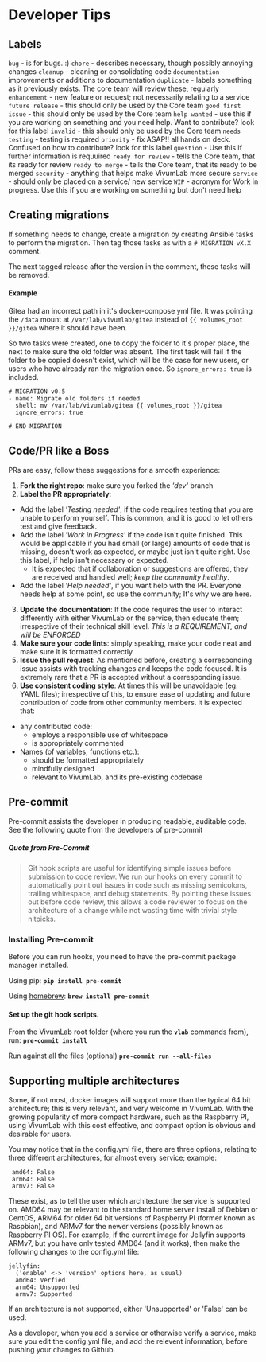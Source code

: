 # Developer Tips

## Labels 
`bug` - is for bugs. :)
`chore` - describes necessary, though possibly annoying changes
`cleanup` - cleaning or consolidating code
`documentation` - improvements or additions to documentation
`duplicate` - labels something as it previously exists. The core team will review these, regularly
`enhancement` - new feature or request; not necessarily relating to a service
`future release` - this should only be used by the Core team 
`good first issue` - this should only be used by the Core team
`help wanted` - use this if you are working on something and you need help. Want to contribute? look for this label
`invalid` - this should only be used by the Core team
`needs testing` - testing is required
`priority` - fix ASAP!! all hands on deck. Confused on how to contribute? look for this label
`question` - Use this if further information is requuired
`ready for review` - tells the Core team, that its ready for review
`ready to merge` - tells the Core team, that its ready to be merged
`security` - anything that helps make VivumLab more secure
`service` - should only be placed on a service/ new service
`WIP` - acronym for Work in progress. Use this if you are working on something but don't need help

## Creating migrations

If something needs to change, create a migration by creating Ansible tasks to perform the migration.
Then tag those tasks as with a `# MIGRATION vX.X` comment.

The next tagged release after the version in the comment, these tasks will be removed.

#### Example

Gitea had an incorrect path in it's docker-compose yml file. It was pointing the `/data`
mount at `/var/lab/vivumlab/gitea` instead of `{{ volumes_root }}/gitea` where it should have been.

So two tasks were created, one to copy the folder to it's proper place, the next to make sure the
old folder was absent. The first task will fail if the folder to be copied doesn't exist, which
will be the case for new users, or users who have already ran the migration once. So `ignore_errors:
true` is included.

```
# MIGRATION v0.5
- name: Migrate old folders if needed
  shell: mv /var/lab/vivumlab/gitea {{ volumes_root }}/gitea
  ignore_errors: true

# END MIGRATION
```

## Code/PR like a Boss
PRs are easy, follow these suggestions for a smooth experience:
1. **Fork the right repo**: make sure you forked the *'dev'* branch
2. **Label the PR appropriately**:
  * Add the label *'Testing needed'*, if the code requires testing that you are unable to perform yourself. This is common, and it is good to let others test and give feedback.
  * Add the label *'Work in Progress'* if the code isn't quite finished. This would be applicable if you had small (or large) amounts of code that is missing, doesn't work as expected, or maybe just isn't quite right. Use this label, if help isn't necessary or expected.
    * It is expected that if collaboration or suggestions are offered, they are received and handled well; *keep the community healthy*.
  * Add the label *'Help needed'*, if you want help with the PR. Everyone needs help at some point, so use the community; It's why we are here.
3. **Update the documentation**: If the code requires the user to interact differently with either VivumLab or the service, then educate them; irrespective of their technical skill level. *This is a REQUIREMENT, and will be ENFORCED*
4. **Make sure your code lints**: simply speaking, make your code neat and make sure it is formatted correctly.
5. **Issue the pull request**: As mentioned before, creating a corresponding issue assists with tracking changes and keeps the code focused. It is extremely rare that a PR is accepted without a corresponding issue.
6. **Use consistent coding style**: At times this will be unavoidable (eg. YAML files); irrespective of this, to ensure ease of updating and future contribution of code from other community members. it is expected that:
* any contributed code:
  * employs a responsible use of whitespace
  * is appropriately commented
* Names (of variables, functions etc.):
  * should be formatted appropriately
  * mindfully designed
  * relevant to VivumLab, and its pre-existing codebase

## Pre-commit
Pre-commit assists the developer in producing readable, auditable code. See the following quote from the developers of pre-commit

##### Quote from Pre-Commit
> Git hook scripts are useful for identifying simple issues before submission to code review. We run our hooks on every commit to automatically point out issues in code such as missing semicolons, trailing whitespace, and debug statements. By pointing these issues out before code review, this allows a code reviewer to focus on the architecture of a change while not wasting time with trivial style nitpicks.

### Installing Pre-commit

Before you can run hooks, you need to have the pre-commit package manager installed.

Using pip:
**`pip install pre-commit`**

Using [homebrew](https://brew.sh/):
**`brew install pre-commit`**

#### Set up the git hook scripts.
From the VivumLab root folder (where you run the **`vlab`** commands from), run:
**`pre-commit install`**

Run against all the files (optional)
**`pre-commit run --all-files`**

## Supporting multiple architectures
Some, if not most, docker images will support more than the typical 64 bit architecture; this is very relevant, and very welcome in VivumLab. With the growing popularity of more compact hardware, such as the Raspberry PI, using VivumLab with this cost effective, and compact option is obvious and desirable for users.

You may notice that in the config.yml file, there are three options, relating to three different architectures, for almost every service;
example:
```
 amd64: False
 arm64: False
 armv7: False
```
These exist, as to tell the user which architecture the service is supported on. AMD64 may be relevant to the standard home server install of Debian or CentOS, ARM64 for older 64 bit versions of Raspberry PI (former known as Raspbian), and ARMv7 for the newer versions (possibly known as Raspberry PI OS).
For example, if the current image for Jellyfin supports ARMv7, but you have only tested AMD64 (and it works), then make the following changes to the config.yml file:
```
jellyfin:
  ('enable' <-> 'version' options here, as usual) 
  amd64: Verfied
  arm64: Unsupported
  armv7: Supported
```
If an architecture is not supported, either 'Unsupported' or 'False' can be used.

As a developer, when you add a service or otherwise verify a service, make sure you edit the config.yml file, and add the relevent information, before pushing your changes to Github.
